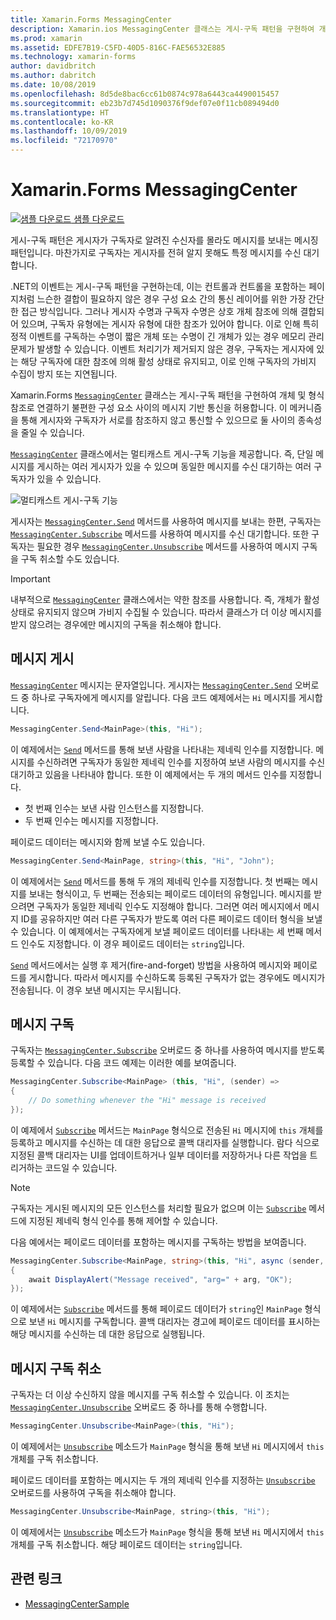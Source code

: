 ```yaml
---
title: Xamarin.Forms MessagingCenter
description: Xamarin.ios MessagingCenter 클래스는 게시-구독 패턴을 구현하여 개체 및 형식 참조로 연결하기 불편한 구성 요소 사이의 메시지 기반 통신을 허용합니다.
ms.prod: xamarin
ms.assetid: EDFE7B19-C5FD-40D5-816C-FAE56532E885
ms.technology: xamarin-forms
author: davidbritch
ms.author: dabritch
ms.date: 10/08/2019
ms.openlocfilehash: 8d5de8bac6cc61b0874c978a6443ca4490015457
ms.sourcegitcommit: eb23b7d745d1090376f9def07e0f11cb089494d0
ms.translationtype: HT
ms.contentlocale: ko-KR
ms.lasthandoff: 10/09/2019
ms.locfileid: "72170970"
---
```

# <a name="xamarinforms-messagingcenter"></a>Xamarin.Forms MessagingCenter

[![샘플 다운로드](~/media/shared/download.png) 샘플 다운로드](https://docs.microsoft.com/samples/xamarin/xamarin-forms-samples/usingmessagingcenter)

게시-구독 패턴은 게시자가 구독자로 알려진 수신자를 몰라도 메시지를 보내는 메시징 패턴입니다. 마찬가지로 구독자는 게시자를 전혀 알지 못해도 특정 메시지를 수신 대기합니다.

.NET의 이벤트는 게시-구독 패턴을 구현하는데, 이는 컨트롤과 컨트롤을 포함하는 페이지처럼 느슨한 결합이 필요하지 않은 경우 구성 요소 간의 통신 레이어를 위한 가장 간단한 접근 방식입니다. 그러나 게시자 수명과 구독자 수명은 상호 개체 참조에 의해 결합되어 있으며, 구독자 유형에는 게시자 유형에 대한 참조가 있어야 합니다. 이로 인해 특히 정적 이벤트를 구독하는 수명이 짧은 개체 또는 수명이 긴 개체가 있는 경우 메모리 관리 문제가 발생할 수 있습니다. 이벤트 처리기가 제거되지 않은 경우, 구독자는 게시자에 있는 해당 구독자에 대한 참조에 의해 활성 상태로 유지되고, 이로 인해 구독자의 가비지 수집이 방지 또는 지연됩니다.

Xamarin.Forms [`MessagingCenter`](xref:Xamarin.Forms.MessagingCenter) 클래스는 게시-구독 패턴을 구현하여 개체 및 형식 참조로 연결하기 불편한 구성 요소 사이의 메시지 기반 통신을 허용합니다. 이 메커니즘을 통해 게시자와 구독자가 서로를 참조하지 않고 통신할 수 있으므로 둘 사이의 종속성을 줄일 수 있습니다.

[`MessagingCenter`](xref:Xamarin.Forms.MessagingCenter) 클래스에서는 멀티캐스트 게시-구독 기능을 제공합니다. 즉, 단일 메시지를 게시하는 여러 게시자가 있을 수 있으며 동일한 메시지를 수신 대기하는 여러 구독자가 있을 수 있습니다.

![](messaging-center-images/messaging-center.png "멀티캐스트 게시-구독 기능")

게시자는 [`MessagingCenter.Send`](xref:Xamarin.Forms.MessagingCenter.Send*) 메서드를 사용하여 메시지를 보내는 한편, 구독자는 [`MessagingCenter.Subscribe`](xref:Xamarin.Forms.MessagingCenter.Subscribe*) 메서드를 사용하여 메시지를 수신 대기합니다. 또한 구독자는 필요한 경우 [`MessagingCenter.Unsubscribe`](xref:Xamarin.Forms.MessagingCenter.Unsubscribe*) 메서드를 사용하여 메시지 구독을 구독 취소할 수도 있습니다.

> [!IMPORTANT]
> 내부적으로 [`MessagingCenter`](xref:Xamarin.Forms.MessagingCenter) 클래스에서는 약한 참조를 사용합니다. 즉, 개체가 활성 상태로 유지되지 않으며 가비지 수집될 수 있습니다. 따라서 클래스가 더 이상 메시지를 받지 않으려는 경우에만 메시지의 구독을 취소해야 합니다.

## <a name="publish-a-message"></a>메시지 게시

[`MessagingCenter`](xref:Xamarin.Forms.MessagingCenter) 메시지는 문자열입니다. 게시자는 [`MessagingCenter.Send`](xref:Xamarin.Forms.MessagingCenter.Send*) 오버로드 중 하나로 구독자에게 메시지를 알립니다. 다음 코드 예제에서는 `Hi` 메시지를 게시합니다.

```csharp
MessagingCenter.Send<MainPage>(this, "Hi");
```

이 예제에서는 [`Send`](xref:Xamarin.Forms.MessagingCenter.Send*) 메서드를 통해 보낸 사람을 나타내는 제네릭 인수를 지정합니다. 메시지를 수신하려면 구독자가 동일한 제네릭 인수를 지정하여 보낸 사람의 메시지를 수신 대기하고 있음을 나타내야 합니다. 또한 이 예제에서는 두 개의 메서드 인수를 지정합니다.

- 첫 번째 인수는 보낸 사람 인스턴스를 지정합니다.
- 두 번째 인수는 메시지를 지정합니다.

페이로드 데이터는 메시지와 함께 보낼 수도 있습니다.

```csharp
MessagingCenter.Send<MainPage, string>(this, "Hi", "John");
```

이 예제에서는 [`Send`](xref:Xamarin.Forms.MessagingCenter.Send*) 메서드를 통해 두 개의 제네릭 인수를 지정합니다. 첫 번째는 메시지를 보내는 형식이고, 두 번째는 전송되는 페이로드 데이터의 유형입니다. 메시지를 받으려면 구독자가 동일한 제네릭 인수도 지정해야 합니다. 그러면 여러 메시지에서 메시지 ID를 공유하지만 여러 다른 구독자가 받도록 여러 다른 페이로드 데이터 형식을 보낼 수 있습니다. 이 예제에서는 구독자에게 보낼 페이로드 데이터를 나타내는 세 번째 메서드 인수도 지정합니다. 이 경우 페이로드 데이터는 `string`입니다.

[`Send`](xref:Xamarin.Forms.MessagingCenter.Send*) 메서드에서는 실행 후 제거(fire-and-forget) 방법을 사용하여 메시지와 페이로드를 게시합니다. 따라서 메시지를 수신하도록 등록된 구독자가 없는 경우에도 메시지가 전송됩니다. 이 경우 보낸 메시지는 무시됩니다.

## <a name="subscribe-to-a-message"></a>메시지 구독

구독자는 [`MessagingCenter.Subscribe`](xref:Xamarin.Forms.MessagingCenter.Subscribe*) 오버로드 중 하나를 사용하여 메시지를 받도록 등록할 수 있습니다. 다음 코드 예제는 이러한 예를 보여줍니다.

```csharp
MessagingCenter.Subscribe<MainPage> (this, "Hi", (sender) =>
{
    // Do something whenever the "Hi" message is received
});
```

이 예제에서 [`Subscribe`](xref:Xamarin.Forms.MessagingCenter.Subscribe*) 메서드는 `MainPage` 형식으로 전송된 `Hi` 메시지에 `this` 개체를 등록하고 메시지를 수신하는 데 대한 응답으로 콜백 대리자를 실행합니다. 람다 식으로 지정된 콜백 대리자는 UI를 업데이트하거나 일부 데이터를 저장하거나 다른 작업을 트리거하는 코드일 수 있습니다.

> [!NOTE]
> 구독자는 게시된 메시지의 모든 인스턴스를 처리할 필요가 없으며 이는 [`Subscribe`](xref:Xamarin.Forms.MessagingCenter.Subscribe*) 메서드에 지정된 제네릭 형식 인수를 통해 제어할 수 있습니다.

다음 예에서는 페이로드 데이터를 포함하는 메시지를 구독하는 방법을 보여줍니다.

```csharp
MessagingCenter.Subscribe<MainPage, string>(this, "Hi", async (sender, arg) =>
{
    await DisplayAlert("Message received", "arg=" + arg, "OK");
});
```

이 예제에서는 [`Subscribe`](xref:Xamarin.Forms.MessagingCenter.Subscribe*) 메서드를 통해 페이로드 데이터가 `string`인 `MainPage` 형식으로 보낸 `Hi` 메시지를 구독합니다. 콜백 대리자는 경고에 페이로드 데이터를 표시하는 해당 메시지를 수신하는 데 대한 응답으로 실행됩니다.

## <a name="unsubscribe-from-a-message"></a>메시지 구독 취소

구독자는 더 이상 수신하지 않을 메시지를 구독 취소할 수 있습니다. 이 조치는 [`MessagingCenter.Unsubscribe`](xref:Xamarin.Forms.MessagingCenter.Unsubscribe*) 오버로드 중 하나를 통해 수행합니다.

```csharp
MessagingCenter.Unsubscribe<MainPage>(this, "Hi");
```

이 예제에서는 [`Unsubscribe`](xref:Xamarin.Forms.MessagingCenter.Unsubscribe*) 메소드가 `MainPage` 형식을 통해 보낸 `Hi` 메시지에서 `this` 개체를 구독 취소합니다.

페이로드 데이터를 포함하는 메시지는 두 개의 제네릭 인수를 지정하는 [`Unsubscribe`](xref:Xamarin.Forms.MessagingCenter.Unsubscribe*) 오버로드를 사용하여 구독을 취소해야 합니다.

```csharp
MessagingCenter.Unsubscribe<MainPage, string>(this, "Hi");
```

이 예제에서는 [`Unsubscribe`](xref:Xamarin.Forms.MessagingCenter.Unsubscribe*) 메소드가 `MainPage` 형식을 통해 보낸 `Hi` 메시지에서 `this` 개체를 구독 취소합니다. 해당 페이로드 데이터는 `string`입니다.

## <a name="related-links"></a>관련 링크

- [MessagingCenterSample](https://docs.microsoft.com/samples/xamarin/xamarin-forms-samples/usingmessagingcenter)
